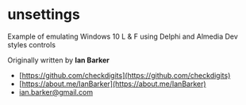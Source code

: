 # unsettings
 Example of emulating Windows 10 L & F using Delphi and Almedia Dev styles controls
 
 Originally written by **Ian Barker**
            
* [https://github.com/checkdigits](https://github.com/checkdigits)
* [https://about.me/IanBarker](https://about.me/IanBarker)
* [ian.barker@gmail.com](mailto:ian.barker@gmail.com)
